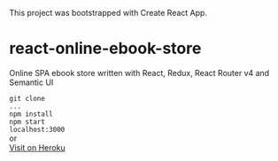 This project was bootstrapped with Create React App.

# react-online-ebook-store
Online SPA ebook store written with React, Redux, React Router v4 and Semantic UI

`git clone`  
`...`  
`npm install`  
`npm start`  
`localhost:3000`  
or  
[Visit on Heroku](https://blooming-lake-23100.herokuapp.com/)
